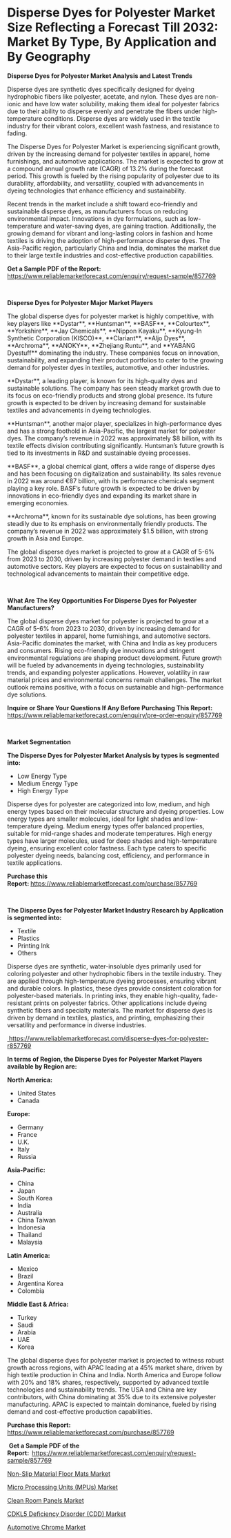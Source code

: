<p><h1>Disperse Dyes for Polyester Market Size Reflecting a Forecast Till 2032: Market By Type, By Application and By Geography</h1></p><p><strong>Disperse Dyes for Polyester Market Analysis and Latest Trends</strong></p>
<p><p>Disperse dyes are synthetic dyes specifically designed for dyeing hydrophobic fibers like polyester, acetate, and nylon. These dyes are non-ionic and have low water solubility, making them ideal for polyester fabrics due to their ability to disperse evenly and penetrate the fibers under high-temperature conditions. Disperse dyes are widely used in the textile industry for their vibrant colors, excellent wash fastness, and resistance to fading.</p><p>The Disperse Dyes for Polyester Market is experiencing significant growth, driven by the increasing demand for polyester textiles in apparel, home furnishings, and automotive applications. The market is expected to grow at a compound annual growth rate (CAGR) of 13.2% during the forecast period. This growth is fueled by the rising popularity of polyester due to its durability, affordability, and versatility, coupled with advancements in dyeing technologies that enhance efficiency and sustainability.</p><p>Recent trends in the market include a shift toward eco-friendly and sustainable disperse dyes, as manufacturers focus on reducing environmental impact. Innovations in dye formulations, such as low-temperature and water-saving dyes, are gaining traction. Additionally, the growing demand for vibrant and long-lasting colors in fashion and home textiles is driving the adoption of high-performance disperse dyes. The Asia-Pacific region, particularly China and India, dominates the market due to their large textile industries and cost-effective production capabilities.</p></p>
<p><strong>Get a Sample PDF of the Report:&nbsp;</strong> <a href="https://www.reliablemarketforecast.com/enquiry/request-sample/857769?utm_campaign=2011&utm_medium=2&utm_source=Github&utm_content=ia&utm_term=26012025&utm_id=disperse-dyes-for-polyester">https://www.reliablemarketforecast.com/enquiry/request-sample/857769</a></p>
<p>&nbsp;</p>
<p><strong>Disperse Dyes for Polyester Major Market Players</strong></p>
<p><p>The global disperse dyes for polyester market is highly competitive, with key players like **Dystar**, **Huntsman**, **BASF**, **Colourtex**, **Yorkshire**, **Jay Chemicals**, **Nippon Kayaku**, **Kyung-In Synthetic Corporation (KISCO)**, **Clariant**, **Aljo Dyes**, **Archroma**, **ANOKY**, **Zhejiang Runtu**, and **YABANG Dyestuff** dominating the industry. These companies focus on innovation, sustainability, and expanding their product portfolios to cater to the growing demand for polyester dyes in textiles, automotive, and other industries.</p><p>**Dystar**, a leading player, is known for its high-quality dyes and sustainable solutions. The company has seen steady market growth due to its focus on eco-friendly products and strong global presence. Its future growth is expected to be driven by increasing demand for sustainable textiles and advancements in dyeing technologies.</p><p>**Huntsman**, another major player, specializes in high-performance dyes and has a strong foothold in Asia-Pacific, the largest market for polyester dyes. The company’s revenue in 2022 was approximately $8 billion, with its textile effects division contributing significantly. Huntsman’s future growth is tied to its investments in R&D and sustainable dyeing processes.</p><p>**BASF**, a global chemical giant, offers a wide range of disperse dyes and has been focusing on digitalization and sustainability. Its sales revenue in 2022 was around €87 billion, with its performance chemicals segment playing a key role. BASF’s future growth is expected to be driven by innovations in eco-friendly dyes and expanding its market share in emerging economies.</p><p>**Archroma**, known for its sustainable dye solutions, has been growing steadily due to its emphasis on environmentally friendly products. The company’s revenue in 2022 was approximately $1.5 billion, with strong growth in Asia and Europe.</p><p>The global disperse dyes market is projected to grow at a CAGR of 5-6% from 2023 to 2030, driven by increasing polyester demand in textiles and automotive sectors. Key players are expected to focus on sustainability and technological advancements to maintain their competitive edge.</p></p>
<p>&nbsp;</p>
<p><strong>What Are The Key Opportunities For Disperse Dyes for Polyester Manufacturers?</strong></p>
<p><p>The global disperse dyes market for polyester is projected to grow at a CAGR of 5-6% from 2023 to 2030, driven by increasing demand for polyester textiles in apparel, home furnishings, and automotive sectors. Asia-Pacific dominates the market, with China and India as key producers and consumers. Rising eco-friendly dye innovations and stringent environmental regulations are shaping product development. Future growth will be fueled by advancements in dyeing technologies, sustainability trends, and expanding polyester applications. However, volatility in raw material prices and environmental concerns remain challenges. The market outlook remains positive, with a focus on sustainable and high-performance dye solutions.</p></p>
<p><strong>Inquire or Share Your Questions If Any Before Purchasing This Report:</strong> <a href="https://www.reliablemarketforecast.com/enquiry/pre-order-enquiry/857769?utm_campaign=2011&utm_medium=2&utm_source=Github&utm_content=ia&utm_term=26012025&utm_id=disperse-dyes-for-polyester">https://www.reliablemarketforecast.com/enquiry/pre-order-enquiry/857769</a></p>
<p>&nbsp;</p>
<p><strong>Market Segmentation</strong></p>
<p><strong>The Disperse Dyes for Polyester Market Analysis by types is segmented into:</strong></p>
<p><ul><li>Low Energy Type</li><li>Medium Energy Type</li><li>High Energy Type</li></ul></p>
<p><p>Disperse dyes for polyester are categorized into low, medium, and high energy types based on their molecular structure and dyeing properties. Low energy types are smaller molecules, ideal for light shades and low-temperature dyeing. Medium energy types offer balanced properties, suitable for mid-range shades and moderate temperatures. High energy types have larger molecules, used for deep shades and high-temperature dyeing, ensuring excellent color fastness. Each type caters to specific polyester dyeing needs, balancing cost, efficiency, and performance in textile applications.</p></p>
<p><strong>Purchase this Report:&nbsp;</strong><a href="https://www.reliablemarketforecast.com/purchase/857769?utm_campaign=2011&utm_medium=2&utm_source=Github&utm_content=ia&utm_term=26012025&utm_id=disperse-dyes-for-polyester">https://www.reliablemarketforecast.com/purchase/857769</a></p>
<p>&nbsp;</p>
<p><strong>The Disperse Dyes for Polyester Market Industry Research by Application is segmented into:</strong></p>
<p><ul><li>Textile</li><li>Plastics</li><li>Printing Ink</li><li>Others</li></ul></p>
<p><p>Disperse dyes are synthetic, water-insoluble dyes primarily used for coloring polyester and other hydrophobic fibers in the textile industry. They are applied through high-temperature dyeing processes, ensuring vibrant and durable colors. In plastics, these dyes provide consistent coloration for polyester-based materials. In printing inks, they enable high-quality, fade-resistant prints on polyester fabrics. Other applications include dyeing synthetic fibers and specialty materials. The market for disperse dyes is driven by demand in textiles, plastics, and printing, emphasizing their versatility and performance in diverse industries.</p></p>
<p><a href="https://www.reliablemarketforecast.com/disperse-dyes-for-polyester-r857769?utm_campaign=2011&utm_medium=2&utm_source=Github&utm_content=ia&utm_term=26012025&utm_id=disperse-dyes-for-polyester">&nbsp;https://www.reliablemarketforecast.com/disperse-dyes-for-polyester-r857769</a></p>
<p><strong>In terms of Region, the Disperse Dyes for Polyester Market Players available by Region are:</strong></p>
<p>
    <p> <strong> North America: </strong>
        <ul>
            <li>United States</li>
            <li>Canada</li>
        </ul>
        </p> 
    <p> <strong> Europe: </strong>
        <ul>
            <li>Germany</li>
            <li>France</li>
            <li>U.K.</li>
            <li>Italy</li>
            <li>Russia</li>
        </ul>
        </p> 
    <p> <strong> Asia-Pacific: </strong>
        <ul>
            <li>China</li>
            <li>Japan</li>
            <li>South Korea</li>
            <li>India</li>
            <li>Australia</li>
            <li>China Taiwan</li>
            <li>Indonesia</li>
            <li>Thailand</li>
            <li>Malaysia</li>
        </ul>
        </p> 
    <p> <strong> Latin America: </strong>
        <ul>
            <li>Mexico</li>
            <li>Brazil</li>
            <li>Argentina Korea</li>
            <li>Colombia</li>
        </ul>
        </p> 
    <p> <strong> Middle East & Africa: </strong>
        <ul>
            <li>Turkey</li>
            <li>Saudi</li>
            <li>Arabia</li>
            <li>UAE</li>
            <li>Korea</li>
        </ul>
    </p>
    </p>
<p><p>The global disperse dyes for polyester market is projected to witness robust growth across regions, with APAC leading at a 45% market share, driven by high textile production in China and India. North America and Europe follow with 20% and 18% shares, respectively, supported by advanced textile technologies and sustainability trends. The USA and China are key contributors, with China dominating at 35% due to its extensive polyester manufacturing. APAC is expected to maintain dominance, fueled by rising demand and cost-effective production capabilities.</p></p>
<p><strong>Purchase this Report: </strong><a href="https://www.reliablemarketforecast.com/purchase/857769?utm_campaign=2011&utm_medium=2&utm_source=Github&utm_content=ia&utm_term=26012025&utm_id=disperse-dyes-for-polyester">https://www.reliablemarketforecast.com/purchase/857769</a></p>
<p>&nbsp;<strong>Get a Sample PDF of the Report:&nbsp;&nbsp;</strong><a href="https://www.reliablemarketforecast.com/enquiry/request-sample/857769?utm_campaign=2011&utm_medium=2&utm_source=Github&utm_content=ia&utm_term=26012025&utm_id=disperse-dyes-for-polyester">https://www.reliablemarketforecast.com/enquiry/request-sample/857769</a></p>
<p><strong></strong></p>
<p><p><a href="https://www.linkedin.com/pulse/whats-fueling-104-growth-non-slip-material-floor-mats-zrahf?utm_campaign=2011&utm_medium=2&utm_source=Github&utm_content=ia&utm_term=26012025&utm_id=disperse-dyes-for-polyester">Non-Slip Material Floor Mats Market</a></p><p><a href="https://www.linkedin.com/pulse/in-depth-market-analysis-micro-processing-units-mpus-cng1f?utm_campaign=2011&utm_medium=2&utm_source=Github&utm_content=ia&utm_term=26012025&utm_id=disperse-dyes-for-polyester">Micro Processing Units (MPUs) Market</a></p><p><a href="https://github.com/WashimHussain441/Market-Research-Report-List-1/blob/main/clean-room-panels-market.md?utm_campaign=2011&utm_medium=2&utm_source=Github&utm_content=ia&utm_term=26012025&utm_id=disperse-dyes-for-polyester">Clean Room Panels Market</a></p><p><a href="https://www.linkedin.com/pulse/future-cdkl5-deficiency-disorder-cdd-latest-trends-development-sy69f?utm_campaign=2011&utm_medium=2&utm_source=Github&utm_content=ia&utm_term=26012025&utm_id=disperse-dyes-for-polyester">CDKL5 Deficiency Disorder (CDD) Market</a></p><p><a href="https://github.com/SanjidaMahmud54/Market-Research-Report-List-1/blob/main/automotive-chrome-market.md?utm_campaign=2011&utm_medium=2&utm_source=Github&utm_content=ia&utm_term=26012025&utm_id=disperse-dyes-for-polyester">Automotive Chrome Market</a></p></p>